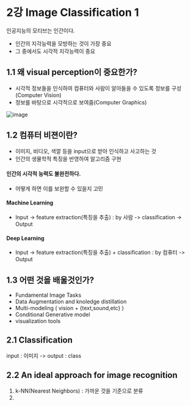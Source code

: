 # 2강 Image Classification 1  
인공지능의 모티브는 인간이다.   
- 인간의 지각능력을 모방하는 것이 가장 중요   
- 그 중에서도 시각적 지각능력이 중요  

## 1.1 왜 visual perception이 중요한가?
- 시각적 정보들을 인식하여 컴퓨터와 사람이 알아들을 수 있도록 정보를 구성(Computer Vision)
- 정보를 바탕으로 시각적으로 보여줌(Computer Graphics)

![image](https://user-images.githubusercontent.com/51853700/132166241-8410753e-75e1-437c-a6a0-4576155953d5.png)


## 1.2 컴퓨터 비젼이란?
- 이미지, 비디오, 색깔 등을 input으로 받아 인식하고 사고하는 것
- 인간의 생물학적 특징을 반영하여 알고리즘 구현

#### 인간의 시각적 능력도 불완전하다.
- 어떻게 하면 이를 보완할 수 있을지 고민 


#### Machine Learning
- Input -> feature extraction(특징을 추출) : by 사람 -> classification -> Output

#### Deep Learning
- Input -> feature extraction(특징을 추출) + classification : by 컴퓨터  -> Output




## 1.3 어떤 것을 배울것인가?
-  Fundamental Image Tasks
-  Data Augmentation and knoledge distillation
-  Multi-modeling ( vision + {text,sound,etc} )
-  Conditional Generative model
-  visualization tools


## 2.1 Classification
input : 이미지 -> output : class

## 2.2 An ideal approach for image recognition
1. k-NN(Nearest Neighbors) : 가까운 것을 기준으로 분류 
2. 




